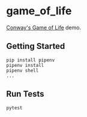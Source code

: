 # game_of_life

[Conway's Game of Life](https://en.wikipedia.org/wiki/Conway's_Game_of_Life) demo.

## Getting Started

    pip install pipenv
    pipenv install
    pipenv shell
    ...

## Run Tests

    pytest

